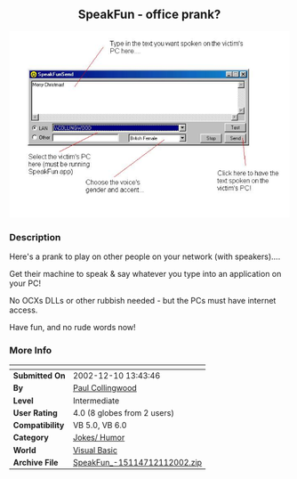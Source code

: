 ﻿<div align="center">

## SpeakFun \- office prank?

<img src="PIC20021210613313628.jpg">
</div>

### Description

Here's a prank to play on other people on your network (with speakers)....

Get their machine to speak & say whatever you type into an application on your PC!

No OCXs DLLs or other rubbish needed - but the PCs must have internet access.

Have fun, and no rude words now!
 
### More Info
 


<span>             |<span>
---                |---
**Submitted On**   |2002-12-10 13:43:46
**By**             |[Paul Collingwood](https://github.com/Planet-Source-Code/PSCIndex/blob/master/ByAuthor/paul-collingwood.md)
**Level**          |Intermediate
**User Rating**    |4.0 (8 globes from 2 users)
**Compatibility**  |VB 5\.0, VB 6\.0
**Category**       |[Jokes/ Humor](https://github.com/Planet-Source-Code/PSCIndex/blob/master/ByCategory/jokes-humor__1-40.md)
**World**          |[Visual Basic](https://github.com/Planet-Source-Code/PSCIndex/blob/master/ByWorld/visual-basic.md)
**Archive File**   |[SpeakFun\_\-15114712112002\.zip](https://github.com/Planet-Source-Code/paul-collingwood-speakfun-office-prank__1-41466/archive/master.zip)








